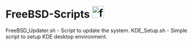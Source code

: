 # FreeBSD-Scripts   <img width="32" height="32" alt="freebsd-logo-png-transparent" src="https://github.com/user-attachments/assets/5be7b65e-c766-4dca-9144-cb22c6785d03" />


FreeBSD_Updater.sh - Script to update the system.
KDE_Setup.sh - Simple script to setup KDE desktop environment.
